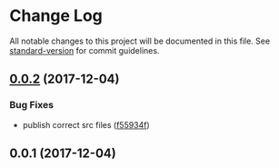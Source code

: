 # Change Log

All notable changes to this project will be documented in this file. See [standard-version](https://github.com/conventional-changelog/standard-version) for commit guidelines.

<a name="0.0.2"></a>
## [0.0.2](https://github.com/danhayden/react-exiting/compare/v0.0.1...v0.0.2) (2017-12-04)


### Bug Fixes

* publish correct src files ([f55934f](https://github.com/danhayden/react-exiting/commit/f55934f))



<a name="0.0.1"></a>
## 0.0.1 (2017-12-04)
